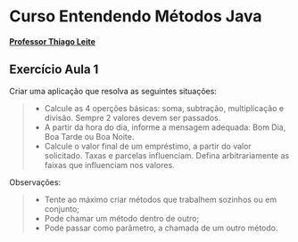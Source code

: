 
# **Curso Entendendo Métodos Java**
#### [Professor Thiago Leite](https://github.com/tlcdio)


## Exercício Aula 1

Criar uma aplicação que resolva as seguintes situações:
> - Calcule as 4 operções básicas: soma, subtração, multiplicação e divisão. Sempre 2 valores devem ser passados.
> - A partir da hora do dia, informe a mensagem adequada: Bom Dia, Boa Tarde ou Boa Noite.
> - Calcule o valor final de um empréstimo, a partir do valor solicitado. Taxas e parcelas influenciam. Defina arbitrariamente as faixas que influenciam nos valores.

Observações:
> - Tente ao máximo criar métodos que trabalhem sozinhos ou em conjunto;
> - Pode chamar um método dentro de outro;
> - Pode passar como parâmetro, a chamada de um outro método.

